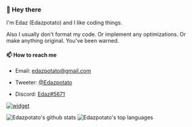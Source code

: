 ### 👋 Hey there

I'm Edaz (Edazpotato) and I like coding things.

Also I usually don't format my code.
Or implement any optimizations.
Or make anything original.
You've been warned. 

  
#### 📫 How to reach me

  - Email: edazpotato@gmail.com
  
  - Tweeter: [@Edazpotato](https://twitter.com/edazpotato)
  
  - Discord: [Edaz#5671](https://discord.com/users/569414372959584256)
  
  [![widget](https://inv.wtf/widget/edaz)](https://inv.wtf/edaz)
  
![Edazpotato's github stats](https://github-readme-stats.vercel.app/api?username=edazpotato&show_icons=true&count_private=true&hide_border=true&theme=blueberry)
![Edazpotato's top languages](https://github-readme-stats.vercel.app/api/top-langs/?username=edazpotato&count_private=true&hide_border=true&theme=blueberry)
<!--
**edazpotato/edazpotato** is a ✨ _special_ ✨ repository because its `README.md` (this file) appears on your GitHub profile.

Here are some ideas to get you started:

- 🔭 I’m currently working on ...
- 🌱 I’m currently learning ...
- 👯 I’m looking to collaborate on ...
- 🤔 I’m looking for help with ...
- 💬 Ask me about ...
- 📫 How to reach me: ...
- 😄 Pronouns: ...
- ⚡ Fun fact: ...
-->
